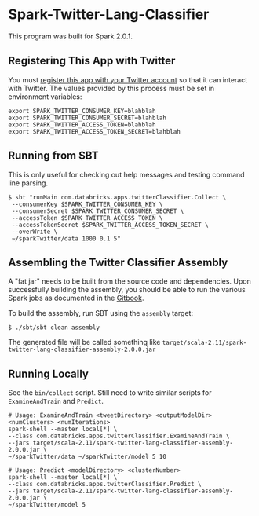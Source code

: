 # Spark-Twitter-Lang-Classifier
This program was built for Spark 2.0.1.

## Registering This App with Twitter
You must [register this app with your Twitter account](https://apps.twitter.com/) so that it can interact with Twitter.
The values provided by this process must be set in environment variables:

    export SPARK_TWITTER_CONSUMER_KEY=blahblah
    export SPARK_TWITTER_CONSUMER_SECRET=blahblah
    export SPARK_TWITTER_ACCESS_TOKEN=blahblah
    export SPARK_TWITTER_ACCESS_TOKEN_SECRET=blahblah

## Running from SBT
This is only useful for checking out help messages and testing command line parsing.

    $ sbt "runMain com.databricks.apps.twitterClassifier.Collect \
     --consumerKey $SPARK_TWITTER_CONSUMER_KEY \
     --consumerSecret $SPARK_TWITTER_CONSUMER_SECRET \
     --accessToken $SPARK_TWITTER_ACCESS_TOKEN \
     --accessTokenSecret $SPARK_TWITTER_ACCESS_TOKEN_SECRET \
     --overWrite \
     ~/sparkTwitter/data 1000 0.1 5"
    
## Assembling the Twitter Classifier Assembly
A "fat jar" needs to be built from the source code and dependencies.
Upon successfully building the assembly, you should be able to run the various Spark jobs as documented in the [Gitbook](https://www.gitbook.io/read/book/databricks/databricks-spark-reference-applications).

To build the assembly, run SBT using the `assembly` target: 

    $ ./sbt/sbt clean assembly

The generated file will be called something like
`target/scala-2.11/spark-twitter-lang-classifier-assembly-2.0.0.jar`

## Running Locally

See the `bin/collect` script. Still need to write similar scripts for `ExamineAndTrain` and `Predict`.

    # Usage: ExamineAndTrain <tweetDirectory> <outputModelDir> <numClusters> <numIterations>
    spark-shell --master local[*] \
    --class com.databricks.apps.twitterClassifier.ExamineAndTrain \
    --jars target/scala-2.11/spark-twitter-lang-classifier-assembly-2.0.0.jar \
    ~/sparkTwitter/data ~/sparkTwitter/model 5 10

    # Usage: Predict <modelDirectory> <clusterNumber>
    spark-shell --master local[*] \
    --class com.databricks.apps.twitterClassifier.Predict \
    --jars target/scala-2.11/spark-twitter-lang-classifier-assembly-2.0.0.jar \
    ~/sparkTwitter/model 5
